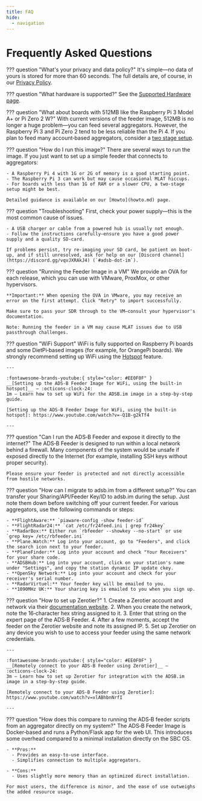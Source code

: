 ```yaml
---
title: FAQ
hide:
  - navigation
---
```


# Frequently Asked Questions

??? question "What's your privacy and data policy?"
    It's simple—no data of yours is stored for more than 60 seconds. The full details are, of course, in our [Privacy Policy](privacy.md).

??? question "What hardware is supported?"
    See the [Supported Hardware page](supported-hw.md).

??? question "What about boards with 512MB like the Raspberry Pi 3 Model A+ or Pi Zero 2 W?"
    With current versions of the feeder image, 512MB is no longer a huge problem—you can feed several aggregators.
    However, the Raspberry Pi 3 and Pi Zero 2 tend to be less reliable than the Pi 4.
    If you plan to feed many account‑based aggregators, consider a [two stage setup](stage2.md).

??? question "How do I run this image?"
    There are several ways to run the image. If you just want to set up a simple feeder that connects to aggregators:
    
    - A Raspberry Pi 4 with 1G or 2G of memory is a good starting point.
    - The Raspberry Pi 3 can work but may cause occasional MLAT hiccups.
    - For boards with less than 1G of RAM or a slower CPU, a two‑stage setup might be best.
    
    Detailed guidance is available on our [Howto](howto.md) page.

??? question "Troubleshooting"
    First, check your power supply—this is the most common cause of issues.
    
    - A USB charger or cable from a powered hub is usually not enough.
    - Follow the instructions carefully—ensure you have a good power supply and a quality SD-card.
    
    If problems persist, try re-imaging your SD card, be patient on boot-up, and if still unresolved, ask for help on our [Discord channel](https://discord.gg/vqvJXRAkJ4) (`#adsb-dot-im`).

??? question "Running the Feeder Image in a VM"
    We provide an OVA for each release, which you can use with VMware, ProxMox, or other hypervisors.
    
    **Important:** When opening the OVA in VMware, you may receive an error on the first attempt. Click "Retry" to import successfully.
    
    Make sure to pass your SDR through to the VM—consult your hypervisor's documentation.
    
    Note: Running the feeder in a VM may cause MLAT issues due to USB passthrough challenges.

??? question "WiFi Support"
    WiFi is fully supported on Raspberry Pi boards and some DietPi‑based images (for example, for OrangePi boards).
    We strongly recommend setting up WiFi using the [Hotspot](hotspot.md) feature.

    ---

    :fontawesome-brands-youtube:{ style="color: #EE0F0F" }
    __[Setting up the ADS-B Feeder Image for WiFi, using the built-in hotspot]__ – :octicons-clock-24:
    1m – Learn how to set up WiFi for the ADSB.im image in a step-by-step guide.

    [Setting up the ADS-B Feeder Image for WiFi, using the built-in hotspot]: https://www.youtube.com/watch?v=-Q1B-g2kTf4

    ---

??? question "Can I run the ADS‑B Feeder and expose it directly to the internet?"
    The ADS‑B Feeder is designed to run within a local network behind a firewall. Many components of the system 
    would be unsafe if exposed directly to the Internet (for example, installing SSH keys without proper security).
    
    Please ensure your feeder is protected and not directly accessible from hostile networks.

??? question "How can I migrate to adsb.im from a different setup?"
    You can transfer your Sharing/API/Feeder Key/ID to adsb.im during the setup. Just note them down before switching off your current feeder. For various aggregators, use the following commands or steps:
    
    - **FlightAware:** `piaware-config -show feeder-id`
    - **FlightRadar24:** `cat /etc/fr24feed.ini | grep fr24key`
    - **RadarBox:** Either run `rbfeeder --showkey --no-start` or use `grep key= /etc/rbfeeder.ini`
    - **Plane.Watch:** Log into your account, go to "Feeders", and click the search icon next to your feeder.
    - **PlaneFinder:** Log into your account and check "Your Receivers" for your share code.
    - **ADSBHub:** Log into your account, click on your station's name under "Settings", and copy the station dynamic IP update ckey.
    - **OpenSky Network:** Log into your account and check for your receiver's serial number.
    - **RadarVirtuel:** Your feeder key will be emailed to you.
    - **1090MHz UK:** Your sharing key is emailed to you when you sign up.

??? question "How to set up Zerotier?"
    1. Create a Zerotier account and network via their [documentation website](https://docs.zerotier.com/).
    2. When you create the network, note the 16‑character hex string assigned to it.
    3. Enter that string on the expert page of the ADS‑B Feeder.
    4. After a few moments, accept the feeder on the Zerotier website and note its assigned IP.
    5. Set up Zerotier on any device you wish to use to access your feeder using the same network credentials.


    ---

    :fontawesome-brands-youtube:{ style="color: #EE0F0F" }
    __[Remotely connect to your ADS-B Feeder using Zerotier]__ – :octicons-clock-24:
    3m – Learn how to set up Zerotier for integration with the ADSB.im image in a step-by-step guide.

    [Remotely connect to your ADS-B Feeder using Zerotier]: https://www.youtube.com/watch?v=xlABhbnNrfI

    ---


??? question "How does this compare to running the ADS‑B feeder scripts from an aggregator directly on my system?"
    The ADS‑B Feeder Image is Docker‑based and runs a Python/Flask app for the web UI. This introduces some overhead compared to a minimal installation directly on the SBC OS.
    
    - **Pros:**  
      - Provides an easy-to-use interface.
      - Simplifies connection to multiple aggregators.
    
    - **Cons:**  
      - Uses slightly more memory than an optimized direct installation.
      
    For most users, the difference is minor, and the ease of use outweighs the added resource usage.